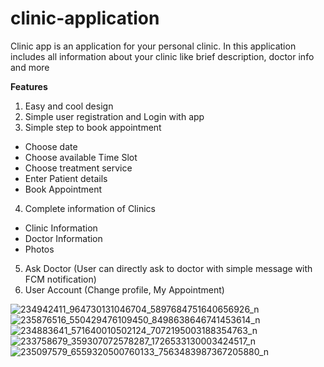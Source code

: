 # clinic-application
Clinic app is an application for your personal clinic. In this application includes all information about your clinic like brief description, doctor info and more

<b>Features</b>
1. Easy and cool design
2. Simple user registration and Login with app
3. Simple step to book appointment
- Choose date
- Choose available Time Slot
- Choose treatment service
- Enter Patient details
- Book Appointment
4. Complete information of Clinics
- Clinic Information
- Doctor Information
- Photos
5. Ask Doctor (User can directly ask to doctor with simple message with FCM notification)
6. User Account (Change profile, My Appointment)

![234942411_964730131046704_5897684751640656926_n](https://user-images.githubusercontent.com/31358315/128753941-0ebd485b-23ae-468b-b8ff-76299c920125.jpg)
![235876516_550429476109450_8498638646741453614_n](https://user-images.githubusercontent.com/31358315/128753961-364a5927-23bb-427d-bbf6-7fe52fca136c.jpg)
![234883641_571640010502124_7072195003188354763_n](https://user-images.githubusercontent.com/31358315/128754217-0e4be6a3-51cd-4c22-9e6b-5a3f226878f1.jpg)
![233758679_359307072578287_1726533130003424517_n](https://user-images.githubusercontent.com/31358315/128754418-642370e6-c234-4df9-bd45-c7e389625ac1.jpg)
![235097579_6559320500760133_7563483987367205880_n](https://user-images.githubusercontent.com/31358315/128754535-cd9fc209-a2a9-4892-abe3-79f773217c67.jpg)


